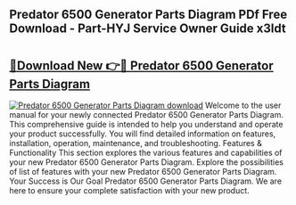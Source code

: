 ## Predator 6500 Generator Parts Diagram PDf Free Download - Part-HYJ Service Owner Guide x3ldt

# <h2><a href="http://dfmweo6.blite.top/?on=Predator+6500+Generator+Parts+Diagram">🔗Download New 👉🔴 Predator 6500 Generator Parts Diagram</a></h2>

[![Predator 6500 Generator Parts Diagram download](https://i.imgur.com/lujVjoI.png)](http://dfmweo6.blite.top/?on=Predator+6500+Generator+Parts+Diagram)
Welcome to the user manual for your newly connected Predator 6500 Generator Parts Diagram. This comprehensive guide is intended to help you understand and operate your product successfully. You will find detailed information on features, installation, operation, maintenance, and troubleshooting. Features & Functionality This section explores the various features and capabilities of your new Predator 6500 Generator Parts Diagram. Explore the possibilities of list of features with your new Predator 6500 Generator Parts Diagram. Your Success is Our Goal Predator 6500 Generator Parts Diagram. We are here to ensure your complete satisfaction with your new product.
